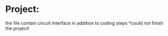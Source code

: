 # Project:
the file contain circuit interface in addition to coding steps
*could not finish the project!
